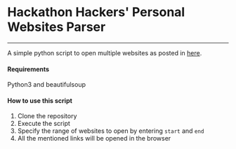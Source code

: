# Hackathon Hackers' Personal Websites Parser
___
A simple python script to open multiple websites as posted in [here](https://github.com/HackathonHackers/personal-sites).  
#### Requirements
Python3 and beautifulsoup  

#### How to use this script  
1. Clone the repository
2. Execute the script
3. Specify the range of websites to open by entering ```start``` and ```end```
4. All the mentioned links will be opened in the browser